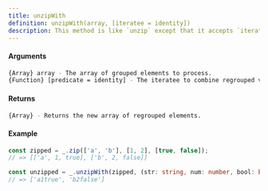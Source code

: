 ```yaml
---
title: unzipWith
definition: unzipWith(array, [iteratee = identity])
description: This method is like `unzip` except that it accepts `iteratee` to specify how regrouped values should be combined.
---
```



#### Arguments


```bash
{Array} array - The array of grouped elements to process.
{Function} [predicate = identity] - The iteratee to combine regrouped values.
```


#### Returns


```bash
{Array} - Returns the new array of regrouped elements.
```


#### Example


```ts
const zipped = _.zip(['a', 'b'], [1, 2], [true, false]);
// => [['a', 1, true], ['b', 2, false]]

const unzipped = _.unzipWith(zipped, (str: string, num: number, bool: boolean) => `${str}${num}${bool}`; );
// => ['a1true', 'b2false']
```